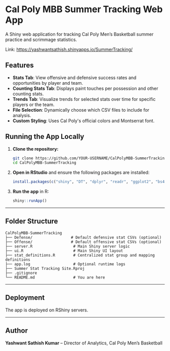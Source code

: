 # Cal Poly MBB Summer Tracking Web App

A Shiny web application for tracking Cal Poly Men’s Basketball summer practice and scrimmage statistics.

Link: https://yashwantsathish.shinyapps.io/SummerTracking/

## Features

- **Stats Tab**: View offensive and defensive success rates and opportunities by player and team.
- **Counting Stats Tab**: Displays paint touches per possession and other counting stats.
- **Trends Tab**: Visualize trends for selected stats over time for specific players or the team.
- **File Selection**: Dynamically choose which CSV files to include for analysis.
- **Custom Styling**: Uses Cal Poly's official colors and Montserrat font.

## Running the App Locally

1. **Clone the repository:**
   ```bash
   git clone https://github.com/YOUR-USERNAME/CalPolyMBB-SummerTracking.git
   cd CalPolyMBB-SummerTracking
   ```

2. **Open in RStudio** and ensure the following packages are installed:
   ```r
   install.packages(c("shiny", "DT", "dplyr", "readr", "ggplot2", "bs4Dash", "bslib", "shinyWidgets"))
   ```

3. **Run the app** in R:
   ```r
   shiny::runApp()
   ```

---

## Folder Structure

```plaintext
CalPolyMBB-SummerTracking
├── Defense/                 # Default defensive stat CSVs (optional)
├── Offense/                 # Default offensive stat CSVs (optional)
├── server.R                  # Main Shiny server logic
├── ui.R                      # Main Shiny UI layout
├── stat_definitions.R        # Centralized stat group and mapping definitions
├── app.log                   # Optional runtime logs
├── Summer Stat Tracking Site.Rproj
├── .gitignore
└── README.md                 # You are here
```

---

## Deployment

The app is deployed on RShiny servers.

---

## Author

**Yashwant Sathish Kumar** – Director of Analytics, Cal Poly Men’s Basketball  
